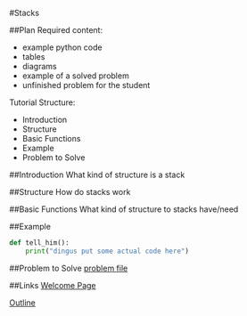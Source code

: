 #Stacks

##Plan
Required content:
* example python code
* tables
* diagrams
* example of a solved problem
* unfinished problem for the student

Tutorial Structure:
* Introduction
* Structure
* Basic Functions
* Example
* Problem to Solve


##Introduction
What kind of structure is a stack


##Structure
How do stacks work


##Basic Functions
What kind of structure to stacks have/need


##Example
```python
def tell_him():
    print("dingus put some actual code here")
```

##Problem to Solve
[problem file](crouton.net)


##Links
[Welcome Page](0-welcome.md)

[Outline](outline.md)
